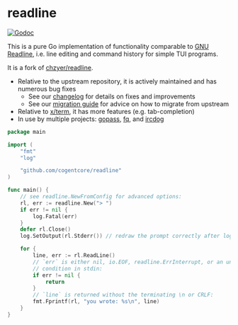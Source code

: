 readline
========

[![Godoc](https://godoc.org/github.com/cogentcore/readline?status.svg)](https://godoc.org/github.com/cogentcore/readline)

This is a pure Go implementation of functionality comparable to [GNU Readline](https://en.wikipedia.org/wiki/GNU_Readline), i.e. line editing and command history for simple TUI programs.

It is a fork of [chzyer/readline](https://github.com/chzyer/readline).

* Relative to the upstream repository, it is actively maintained and has numerous bug fixes
   - See our [changelog](docs/CHANGELOG.md) for details on fixes and improvements
   - See our [migration guide](docs/MIGRATING.md) for advice on how to migrate from upstream
* Relative to [x/term](https://pkg.go.dev/golang.org/x/term), it has more features (e.g. tab-completion)
* In use by multiple projects: [gopass](https://github.com/gopasspw/gopass), [fq](https://github.com/wader/fq), and [ircdog](https://github.com/ergochat/ircdog)


```go
package main

import (
	"fmt"
	"log"

	"github.com/cogentcore/readline"
)

func main() {
	// see readline.NewFromConfig for advanced options:
	rl, err := readline.New("> ")
	if err != nil {
		log.Fatal(err)
	}
	defer rl.Close()
	log.SetOutput(rl.Stderr()) // redraw the prompt correctly after log output

	for {
		line, err := rl.ReadLine()
		// `err` is either nil, io.EOF, readline.ErrInterrupt, or an unexpected
		// condition in stdin:
		if err != nil {
			return
		}
		// `line` is returned without the terminating \n or CRLF:
		fmt.Fprintf(rl, "you wrote: %s\n", line)
	}
}
```
